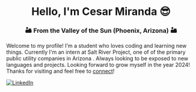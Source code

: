 <h1 align="center">Hello, I'm Cesar Miranda 😎 </h1>
<h3 align="center"> 🏜️ From the Valley of the Sun (Phoenix, Arizona) 🏜️</h3>

Welcome to my profile! I'm a student who loves coding and learning new things. Currently I'm an intern at Salt River Project, one of of the primary public utility companies in Arizona . Always looking to be exposed to new languages and projects. Looking forward to grow myself in the year 2024! Thanks for visiting and feel free to [connect](https://www.linkedin.com/in/cesarmirandasan/)!

 <!-- Linkedin Badge -->
  <a href="https://www.linkedin.com/in/cesarmirandasan/">
    <img
      src="https://img.shields.io/static/v1?logo=linkedin&style=flat-square&color=0072b1&label=LinkedIn&message=%E2%98%86"
      alt="LinkedIn"
    />
  </a>
